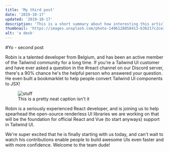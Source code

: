 ```yaml
---
title: 'My third post'
date: '2019-10-17'
updated: '2019-10-17'
description: 'This is a short summary about how interesting this article is. this is actually a summary that a little bit longer, which is low key chill'
thumbnail: 'https://images.unsplash.com/photo-1496128858413-b36217c2ce36?ixlib=rb-1.2.1&ixid=eyJhcHBfaWQiOjEyMDd9&auto=format&fit=crop&w=1679&q=80'
alt: 'a desk'
---
```


#Yo - second post

Robin is a talented developer from Belgium, and has been an active member of the Tailwind community for a long time. If you're a Tailwind UI customer and have ever asked a question in the #react channel on our Discord server, there's a 90% chance he's the helpful person who answered your question. He even built a bookmarklet to help people convert Tailwind UI components to JSX!

<figure>
<img src="https://images.unsplash.com/photo-1496128858413-b36217c2ce36?ixlib=rb-1.2.1&ixid=eyJhcHBfaWQiOjEyMDd9&auto=format&fit=crop&w=1679&q=80" alt="stuff">
<figcaption>This is a pretty neat caption isn't it</figcaption>
</figure>

Robin is a seriously experienced React developer, and is joining us to help spearhead the open-source renderless UI libraries we are working on that will be the foundation for official React and Vue (to start anyways) support in Tailwind UI.

We're super excited that he is finally starting with us today, and can't wait to watch his contributions enable people to build awesome UIs even faster and with more confidence. Welcome to the team dude!
